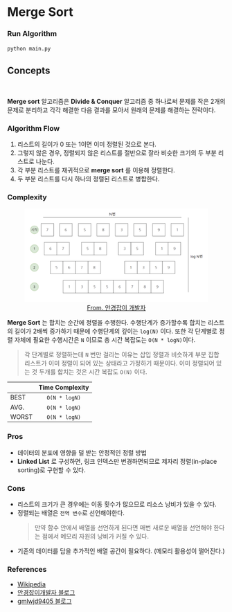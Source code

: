 

# Merge Sort

### Run Algorithm
```bash
python main.py
```
## Concepts

<p align="center">
<img src = "https://upload.wikimedia.org/wikipedia/commons/c/cc/Merge-sort-example-300px.gif" alt="">
</p>


**Merge sort** 알고리즘은 **Divide & Conquer** 알고리즘 중 하나로써 문제를 작은 2개의 문제로 분리하고 각각 해결한 다음 결과를 모아서 원래의 문제를 해결하는 전략이다.


### Algorithm Flow
1. 리스트의 길이가 0 또는 1이면 이미 정렬된 것으로 본다.
2. 그렇지 않은 경우, 정렬되지 않은 리스트를 절반으로 잘라 비슷한 크기의 두 부분 리스트로 나눈다.
3. 각 부분 리스트를 재귀적으로 **merge sort** 를 이용해 정렬한다.
4. 두 부분 리스트를 다시 하나의 정렬된 리스트로 병합한다.

### Complexity
<a href="https://m.blog.naver.com/ndb796/221227934987" align="center">
<figure>
<img src = "./src/complexity.png" alt="">
<figcaption >From. 안경잡이 개발자</figcaption>
</figure>
</a>

**Merge Sort** 는 합치는 순간에 정렬을 수행한다. 수행단계가 증가할수록 합치는 리스트의 길이가 2배씩 증가하기 때문에 수행단계의 깊이는 `log(N)` 이다. 또한 각 단계별로 정렬 자체에 필요한 수행시간은 `N` 이므로 총 시간 복잡도는 `O(N * logN)`이다.
> 각 단계별로 정렬하는데 `N` 번만 걸리는 이유는 삽입 정렬과 비슷하게 부분 집합 리스트가 이미 정렬이 되어 있는 상태라고 가정하기 때문이다. 이미 정렬되어 있는 것 두개를 합치는 것은 시간 복잡도 `O(N)` 이다.

||Time Complexity|
|:---|:---:|
|BEST|`O(N * logN)`|
|AVG.|`O(N * logN)`|
|WORST|`O(N * logN)`|


### Pros 
- 데이터의 분포에 영향을 덜 받는 안정적인 정렬 방법
- **Linked List** 로 구성하면, 링크 인덱스만 변경하면되므로 제자리 정렬(in-place sorting)로 구현할 수 있다.

### Cons
- 리스트의 크기가 큰 경우에는 이동 횟수가 많으므로 리소스 낭비가 있을 수 있다.
- 정렬되는 배열은 `전역 변수`로 선언해야한다. 
    > 만약 함수 안에서 배열을 선언하게 된다면 매번 새로운 배열을 선언해야 한다는 점에서 메모리 자원의 낭비가 커질 수 있다.
- 기존의 데이터를 담을 추가적인 배열 공간이 필요하다. (메모리 활용성이 떨어진다.)

### References
- [Wikipedia](https://en.wikipedia.org/wiki/Merge_sort)
- [안경잡이개발자 블로그](https://m.blog.naver.com/ndb796/221227934987)
- [gmlwjd9405 블로그](https://gmlwjd9405.github.io/2018/05/08/algorithm-merge-sort.html)